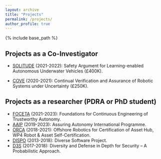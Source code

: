 ```yaml
---
layout: archive
title: "Projects"
permalink: /projects/
author_profile: true
---
```


{% include base_path %}
## Projects as a Co-Investigator

* [SOLITUDE](https://cgi.csc.liv.ac.uk/~acps/projects/SOLITUDE.html) (2021-2022): Safety Argument for Learning-enabled Autonomous Underwater Vehicles (£400K).

* [COVE](https://orcahub.org/engagement/partnership-fund/cove) (2020-2021): Continual Verification and Assurance of Robotic Systems under Uncertainty (£250K).

## Projects as a researcher (PDRA or PhD student)

* [FOCETA](https://cordis.europa.eu/project/id/956123) (2021-2023): Foundations for Continuous Engineering of Trustworthy Autonomy.
* [AAIP](https://www.york.ac.uk/assuring-autonomy/) (2019-2023): Assuring Autonomy International Programme.
* [ORCA](https://orcahub.org/) (2018-2021): Offshore Robotics for Certification of Asset Hub, WP4 Robot & Asset Self-Certification.
* [DISPO](https://researchcentres.city.ac.uk/software-reliability/research/research-projects/dispo) (2013-2018): Diverse Software Project.
* [D3S](https://www.city.ac.uk/news/2015/march/researchers-at-citys-centre-for-software-reliability-are-the-recipients-of-a-563,089?_ga=2.59807981.1333885745.1591914624-1211411249.1591914624) (2017-2018): Diversity and Defense in Depth for Security – A Probabilistic Approach.

